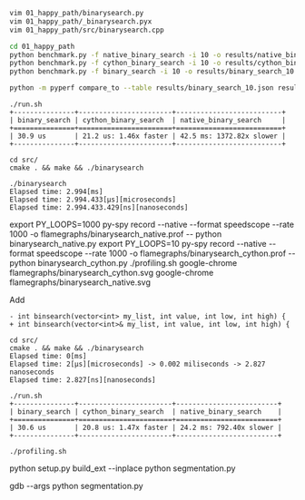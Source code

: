 ```bash
vim 01_happy_path/binarysearch.py
vim 01_happy_path/_binarysearch.pyx
vim 01_happy_path/src/binarysearch.cpp
```

```bash
cd 01_happy_path
python benchmark.py -f native_binary_search -i 10 -o results/native_binary_search_10.json
python benchmark.py -f cython_binary_search -i 10 -o results/cython_binary_search_10.json
python benchmark.py -f binary_search -i 10 -o results/binary_search_10.json

python -m pyperf compare_to --table results/binary_search_10.json results/cython_binary_search_10.json results/native_binary_search_10.json
```

```
./run.sh
+---------------+-----------------------+--------------------------+
| binary_search | cython_binary_search  | native_binary_search     |
+===============+=======================+==========================+
| 30.9 us       | 21.2 us: 1.46x faster | 42.5 ms: 1372.82x slower |
+---------------+-----------------------+--------------------------+
```

```
cd src/
cmake . && make && ./binarysearch

./binarysearch 
Elapsed time: 2.994[ms]
Elapsed time: 2.994.433[µs][microseconds]
Elapsed time: 2.994.433.429[ns][nanoseconds]
```


export PY_LOOPS=1000
py-spy record --native --format speedscope --rate 1000 -o flamegraphs/binarysearch_native.prof -- python binarysearch_native.py
export PY_LOOPS=10
py-spy record --native --format speedscope --rate 1000 -o flamegraphs/binarysearch_cython.prof -- python binarysearch_cython.py
./profiling.sh
google-chrome flamegraphs/binarysearch_cython.svg
google-chrome flamegraphs/binarysearch_native.svg

Add 

```
- int binsearch(vector<int> my_list, int value, int low, int high) {
+ int binsearch(vector<int>& my_list, int value, int low, int high) {
```

```
cd src/
cmake . && make && ./binarysearch 
Elapsed time: 0[ms]
Elapsed time: 2[µs][microseconds] -> 0.002 miliseconds -> 2.827 nanoseconds
Elapsed time: 2.827[ns][nanoseconds]

```

```
./run.sh
+---------------+-----------------------+-------------------------+
| binary_search | cython_binary_search  | native_binary_search    |
+===============+=======================+=========================+
| 30.6 us       | 20.8 us: 1.47x faster | 24.2 ms: 792.40x slower |
+---------------+-----------------------+-------------------------+
```

```
./profiling.sh
```

python setup.py build_ext --inplace
python segmentation.py

gdb --args python segmentation.py